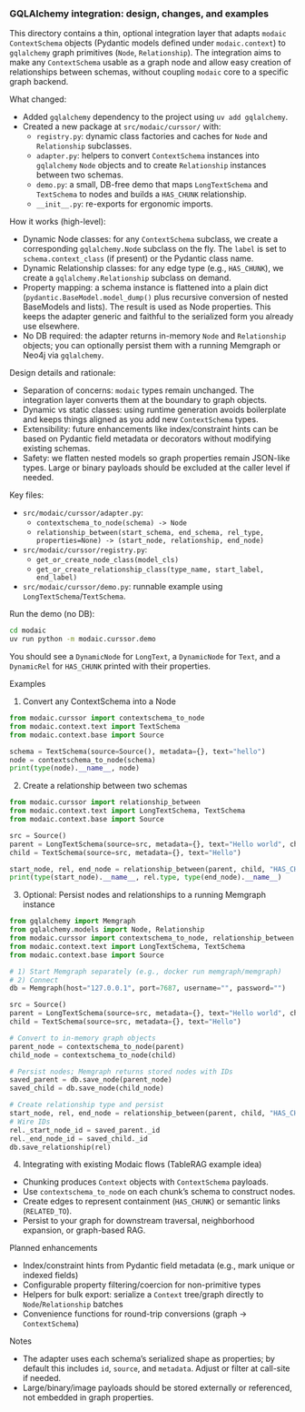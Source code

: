 ### GQLAlchemy integration: design, changes, and examples

This directory contains a thin, optional integration layer that adapts `modaic` `ContextSchema` objects (Pydantic models defined under `modaic.context`) to `gqlalchemy` graph primitives (`Node`, `Relationship`). The integration aims to make any `ContextSchema` usable as a graph node and allow easy creation of relationships between schemas, without coupling `modaic` core to a specific graph backend.

What changed:

- Added `gqlalchemy` dependency to the project using `uv add gqlalchemy`.
- Created a new package at `src/modaic/curssor/` with:
  - `registry.py`: dynamic class factories and caches for `Node` and `Relationship` subclasses.
  - `adapter.py`: helpers to convert `ContextSchema` instances into `gqlalchemy` `Node` objects and to create `Relationship` instances between two schemas.
  - `demo.py`: a small, DB-free demo that maps `LongTextSchema` and `TextSchema` to nodes and builds a `HAS_CHUNK` relationship.
  - `__init__.py`: re-exports for ergonomic imports.

How it works (high-level):

- Dynamic Node classes: for any `ContextSchema` subclass, we create a corresponding `gqlalchemy.Node` subclass on the fly. The `label` is set to `schema.context_class` (if present) or the Pydantic class name.
- Dynamic Relationship classes: for any edge type (e.g., `HAS_CHUNK`), we create a `gqlalchemy.Relationship` subclass on demand.
- Property mapping: a schema instance is flattened into a plain dict (`pydantic.BaseModel.model_dump()` plus recursive conversion of nested BaseModels and lists). The result is used as Node properties. This keeps the adapter generic and faithful to the serialized form you already use elsewhere.
- No DB required: the adapter returns in-memory `Node` and `Relationship` objects; you can optionally persist them with a running Memgraph or Neo4j via `gqlalchemy`.

Design details and rationale:

- Separation of concerns: `modaic` types remain unchanged. The integration layer converts them at the boundary to graph objects.
- Dynamic vs static classes: using runtime generation avoids boilerplate and keeps things aligned as you add new `ContextSchema` types.
- Extensibility: future enhancements like index/constraint hints can be based on Pydantic field metadata or decorators without modifying existing schemas.
- Safety: we flatten nested models so graph properties remain JSON-like types. Large or binary payloads should be excluded at the caller level if needed.

Key files:

- `src/modaic/curssor/adapter.py`:
  - `contextschema_to_node(schema) -> Node`
  - `relationship_between(start_schema, end_schema, rel_type, properties=None) -> (start_node, relationship, end_node)`
- `src/modaic/curssor/registry.py`:
  - `get_or_create_node_class(model_cls)`
  - `get_or_create_relationship_class(type_name, start_label, end_label)`
- `src/modaic/curssor/demo.py`: runnable example using `LongTextSchema`/`TextSchema`.

Run the demo (no DB):

```bash
cd modaic
uv run python -m modaic.curssor.demo
```

You should see a `DynamicNode` for `LongText`, a `DynamicNode` for `Text`, and a `DynamicRel` for `HAS_CHUNK` printed with their properties.

Examples

1. Convert any ContextSchema into a Node

```python
from modaic.curssor import contextschema_to_node
from modaic.context.text import TextSchema
from modaic.context.base import Source

schema = TextSchema(source=Source(), metadata={}, text="hello")
node = contextschema_to_node(schema)
print(type(node).__name__, node)
```

2. Create a relationship between two schemas

```python
from modaic.curssor import relationship_between
from modaic.context.text import LongTextSchema, TextSchema
from modaic.context.base import Source

src = Source()
parent = LongTextSchema(source=src, metadata={}, text="Hello world", chunks=[])
child = TextSchema(source=src, metadata={}, text="Hello")

start_node, rel, end_node = relationship_between(parent, child, "HAS_CHUNK", {"order": 0})
print(type(start_node).__name__, rel.type, type(end_node).__name__)
```

3. Optional: Persist nodes and relationships to a running Memgraph instance

```python
from gqlalchemy import Memgraph
from gqlalchemy.models import Node, Relationship
from modaic.curssor import contextschema_to_node, relationship_between
from modaic.context.text import LongTextSchema, TextSchema
from modaic.context.base import Source

# 1) Start Memgraph separately (e.g., docker run memgraph/memgraph)
# 2) Connect
db = Memgraph(host="127.0.0.1", port=7687, username="", password="")

src = Source()
parent = LongTextSchema(source=src, metadata={}, text="Hello world", chunks=[])
child = TextSchema(source=src, metadata={}, text="Hello")

# Convert to in-memory graph objects
parent_node = contextschema_to_node(parent)
child_node = contextschema_to_node(child)

# Persist nodes; Memgraph returns stored nodes with IDs
saved_parent = db.save_node(parent_node)
saved_child = db.save_node(child_node)

# Create relationship type and persist
start_node, rel, end_node = relationship_between(parent, child, "HAS_CHUNK", {"order": 0})
# Wire IDs
rel._start_node_id = saved_parent._id
rel._end_node_id = saved_child._id
db.save_relationship(rel)
```

4. Integrating with existing Modaic flows (TableRAG example idea)

- Chunking produces `Context` objects with `ContextSchema` payloads.
- Use `contextschema_to_node` on each chunk’s schema to construct nodes.
- Create edges to represent containment (`HAS_CHUNK`) or semantic links (`RELATED_TO`).
- Persist to your graph for downstream traversal, neighborhood expansion, or graph-based RAG.

Planned enhancements

- Index/constraint hints from Pydantic field metadata (e.g., mark unique or indexed fields)
- Configurable property filtering/coercion for non-primitive types
- Helpers for bulk export: serialize a `Context` tree/graph directly to `Node`/`Relationship` batches
- Convenience functions for round-trip conversions (graph -> `ContextSchema`)

Notes

- The adapter uses each schema’s serialized shape as properties; by default this includes `id`, `source`, and `metadata`. Adjust or filter at call-site if needed.
- Large/binary/image payloads should be stored externally or referenced, not embedded in graph properties.
